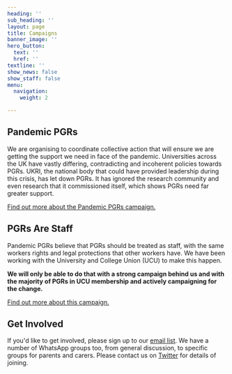```yaml
---
heading: ''
sub_heading: ''
layout: page
title: Campaigns
banner_image: ''
hero_button:
  text: ''
  href: ''
textline: ''
show_news: false
show_staff: false
menu:
  navigation:
    weight: 2

---
```

## Pandemic PGRs

We are organising to coordinate collective action that will ensure we are getting the support we need in face of the pandemic. Universities across the UK have vastly differing, contradicting and incoherent policies towards PGRs. UKRI, the national body that could have provided leadership during this crisis, has let down PGRs. It has ignored the research community and even research that it commissioned itself, which shows PGRs need far greater support. 

[Find out more about the Pandemic PGRs campaign.](/pandemic-pgrs-campaign/)

## PGRs Are Staff

Pandemic PGRs believe that PGRs should be treated as staff, with the same workers rights and legal protections that other workers have. We have been working with the University and College Union (UCU) to make this happen. 

**We will only be able to do that with a strong campaign behind us and with the majority of PGRs in UCU membership and actively campaigning for the change.**

[Find out more about this campaign.](/pgrs-are-staff)

## Get Involved

If you'd like to get involved, please sign up to our [email list](https://www.jiscmail.ac.uk/cgi-bin/wa-jisc.exe?SUBED1=PGR-COVID19-ORGANISING&A=1). We have a number of WhatsApp groups too, from general discussion, to specific groups for parents and carers. Please contact us on [Twitter](http://twitter.com/pandemicpgrs) for details of joining.